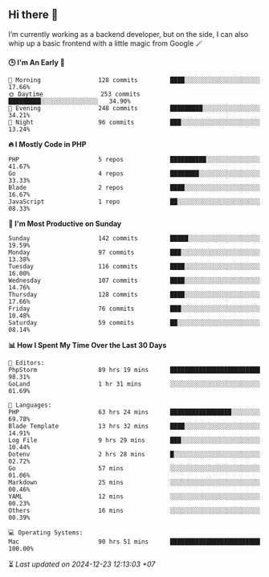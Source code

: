 ## Hi there 👋
I’m currently working as a backend developer, but on the side, I can also whip up a basic frontend with a little magic from Google 🪄

<!--START_SECTION:readme-stats-->
**🕒 I'm An Early 🐤**

```text
🌅 Morning                128 commits         ████░░░░░░░░░░░░░░░░░░░░░   17.66%
🌞 Daytime                253 commits         █████████░░░░░░░░░░░░░░░░   34.90%
🌆 Evening                248 commits         █████████░░░░░░░░░░░░░░░░   34.21%
🌙 Night                  96 commits          ███░░░░░░░░░░░░░░░░░░░░░░   13.24%
```

**🔥 I Mostly Code in PHP**

```text
PHP                      5 repos             ██████████░░░░░░░░░░░░░░░   41.67%
Go                       4 repos             ████████░░░░░░░░░░░░░░░░░   33.33%
Blade                    2 repos             ████░░░░░░░░░░░░░░░░░░░░░   16.67%
JavaScript               1 repo              ██░░░░░░░░░░░░░░░░░░░░░░░   08.33%
```

**📅 I'm Most Productive on Sunday**

```text
Sunday                   142 commits         █████░░░░░░░░░░░░░░░░░░░░   19.59%
Monday                   97 commits          ███░░░░░░░░░░░░░░░░░░░░░░   13.38%
Tuesday                  116 commits         ████░░░░░░░░░░░░░░░░░░░░░   16.00%
Wednesday                107 commits         ████░░░░░░░░░░░░░░░░░░░░░   14.76%
Thursday                 128 commits         ████░░░░░░░░░░░░░░░░░░░░░   17.66%
Friday                   76 commits          ███░░░░░░░░░░░░░░░░░░░░░░   10.48%
Saturday                 59 commits          ██░░░░░░░░░░░░░░░░░░░░░░░   08.14%
```

**📊 How I Spent My Time Over the Last 30 Days**

```text
📝 Editors:
PhpStorm                 89 hrs 19 mins      █████████████████████████   98.31%
GoLand                   1 hr 31 mins        ░░░░░░░░░░░░░░░░░░░░░░░░░   01.69%

💬 Languages:
PHP                      63 hrs 24 mins      █████████████████░░░░░░░░   69.78%
Blade Template           13 hrs 32 mins      ████░░░░░░░░░░░░░░░░░░░░░   14.91%
Log File                 9 hrs 29 mins       ███░░░░░░░░░░░░░░░░░░░░░░   10.44%
Dotenv                   2 hrs 28 mins       █░░░░░░░░░░░░░░░░░░░░░░░░   02.72%
Go                       57 mins             ░░░░░░░░░░░░░░░░░░░░░░░░░   01.06%
Markdown                 25 mins             ░░░░░░░░░░░░░░░░░░░░░░░░░   00.46%
YAML                     12 mins             ░░░░░░░░░░░░░░░░░░░░░░░░░   00.23%
Others                   16 mins             ░░░░░░░░░░░░░░░░░░░░░░░░░   00.39%

💻 Operating Systems:
Mac                      90 hrs 51 mins      █████████████████████████   100.00%
```



⏳ *Last updated on 2024-12-23 12:13:03 +07*
<!--END_SECTION:readme-stats-->
